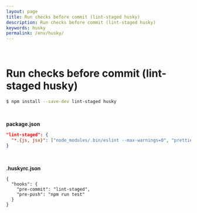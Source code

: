```yaml
---
layout: page
title: Run checks before commit (lint-staged husky)
description: Run checks before commit (lint-staged husky)
keywords: husky
permalink: /env/husky/
---
```


<br/>

# Run checks before commit (lint-staged husky)

```bash
$ npm install --save-dev lint-staged husky
```

<br/>

**package.json**

<!--

  "scripts": {
    ******
    "precommit": "lint-staged"
  },
  "devDependencies": {
    ********
  },

-->

```json
"lint-staged": {
  "*.{js, jsx}": ["node_modules/.bin/eslint --max-warnings=0", "prettier --write", "git add"]
}
```

<br/>

**.huskyrc.json**

```
{
  "hooks": {
    "pre-commit": "lint-staged",
    "pre-push": "npm run test"
  }
}
```
